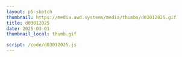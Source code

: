 ```yaml
---
layout: p5-sketch
thumbnail: https://media.awd.systems/media/thumbs/d03012025.gif
title: d03012025
date: 2025-03-01
thumbnail_local: thumb.gif

script: /code/d03012025.js
---
```

